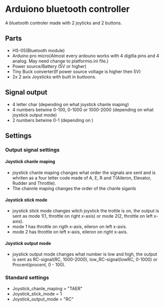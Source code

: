 # Arduiono bluetooth controller

A bluetooth controler made with 2 joyticks and 2 buttons. 

## Parts
- HS-05(Bluetooth module)
- Arduino pro micro(Almost every ardouno works with 4 digitla pins and 4 analog. May need change to platformio.ini file.)
- Power source/Battery (5V or higher)
- Tiny Buck converter(If power source voltage is higher then 5V)
- 2x 2 axis Joysticks with built in buttoons.

## Signal output
- 4 letter char (depending on what joystick chanle maping)
- 4 numbers betwine 0-100, 0-1000 or 1000-2000 (depending on what joystick output mode)
- 2 numbers betwine 0-1 (depending on )

## Settings
### Output signal settings
#### Joystick chanle maping
- joystick chanle maping changes what order the signals are sent and is whriten as a four letter code made of A, E, R and T(Aileron, Elevator, Rudder and Throttle).
- The channle maping changes the order of the chanle siganls
#### Joystick stick mode
- joystick stick mode changes witch joystick the trottle is on,  the output is sent as mode 1(1, throttle on right x-axis) or mode 2(2, throttle on left x-axis).
- mode 1 has throttle on rigth x-axis, eileron on left x-axis.
- mode 2 has throttle on left x-axis, eileron on right x-axis.
#### Joystick output mode
- joystick output mode changes what number is low and high, the output is sent as RC-signal(RC, 1000-2000), low_RC-signal(lowRC, 0-1000) or Procent(procent, 0 - 100). 

### Standard settings
- Joystick_chanle_maping = "TAER"
- Joystick_stick_mode = 1
- Joystick_output_mode = "RC"
